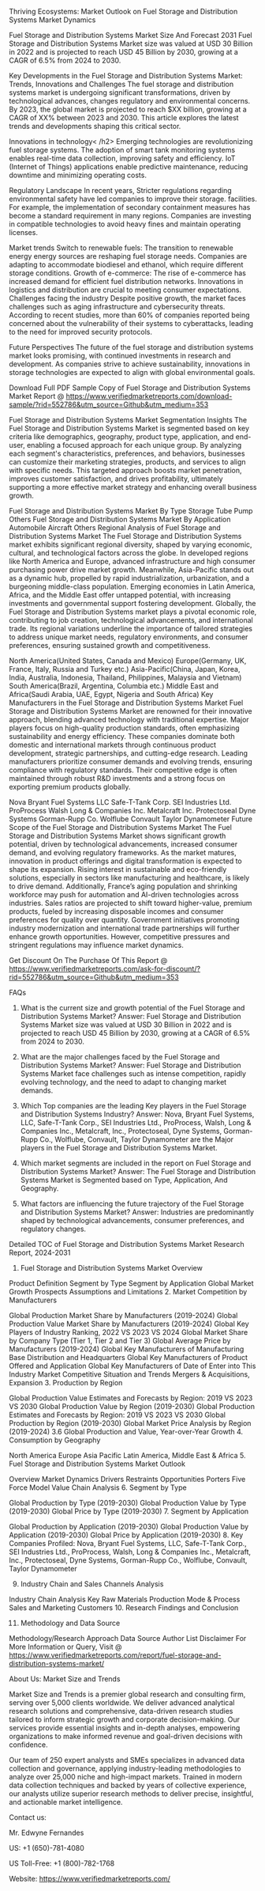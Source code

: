 Thriving Ecosystems: Market Outlook on Fuel Storage and Distribution Systems Market Dynamics


Fuel Storage and Distribution Systems Market Size And Forecast 2031
Fuel Storage and Distribution Systems Market size was valued at USD 30 Billion in 2022 and is projected to reach USD 45 Billion by 2030, growing at a CAGR of 6.5% from 2024 to 2030.

Key Developments in the Fuel Storage and Distribution Systems Market: Trends, Innovations and Challenges
The fuel storage and distribution systems market is undergoing significant transformations, driven by technological advances, changes regulatory and environmental concerns. By 2023, the global market is projected to reach $XX billion, growing at a CAGR of XX% between 2023 and 2030. This article explores the latest trends and developments shaping this critical sector.

Innovations in technology< /h2>
Emerging technologies are revolutionizing fuel storage systems. The adoption of smart tank monitoring systems enables real-time data collection, improving safety and efficiency. IoT (Internet of Things) applications enable predictive maintenance, reducing downtime and minimizing operating costs.

Regulatory Landscape
In recent years, Stricter regulations regarding environmental safety have led companies to improve their storage. facilities. For example, the implementation of secondary containment measures has become a standard requirement in many regions. Companies are investing in compatible technologies to avoid heavy fines and maintain operating licenses.

Market trends
Switch to renewable fuels: The transition to renewable energy energy sources are reshaping fuel storage needs. Companies are adapting to accommodate biodiesel and ethanol, which require different storage conditions.
Growth of e-commerce: The rise of e-commerce has increased demand for efficient fuel distribution networks. Innovations in logistics and distribution are crucial to meeting consumer expectations.
Challenges facing the industry
Despite positive growth, the market faces challenges such as aging infrastructure and cybersecurity threats. According to recent studies, more than 60% of companies reported being concerned about the vulnerability of their systems to cyberattacks, leading to the need for improved security protocols.

Future Perspectives
The future of the fuel storage and distribution systems market looks promising, with continued investments in research and development. As companies strive to achieve sustainability, innovations in storage technologies are expected to align with global environmental goals.

Download Full PDF Sample Copy of Fuel Storage and Distribution Systems Market Report @ https://www.verifiedmarketreports.com/download-sample/?rid=552786&utm_source=Github&utm_medium=353

Fuel Storage and Distribution Systems Market Segmentation Insights
The Fuel Storage and Distribution Systems Market is segmented based on key criteria like demographics, geography, product type, application, and end-user, enabling a focused approach for each unique group. By analyzing each segment's characteristics, preferences, and behaviors, businesses can customize their marketing strategies, products, and services to align with specific needs. This targeted approach boosts market penetration, improves customer satisfaction, and drives profitability, ultimately supporting a more effective market strategy and enhancing overall business growth.

Fuel Storage and Distribution Systems Market By Type
Storage Tube
Pump
Others
Fuel Storage and Distribution Systems Market By Application
Automobile
Aircraft
Others
Regional Analysis of Fuel Storage and Distribution Systems Market
The Fuel Storage and Distribution Systems market exhibits significant regional diversity, shaped by varying economic, cultural, and technological factors across the globe. In developed regions like North America and Europe, advanced infrastructure and high consumer purchasing power drive market growth. Meanwhile, Asia-Pacific stands out as a dynamic hub, propelled by rapid industrialization, urbanization, and a burgeoning middle-class population. Emerging economies in Latin America, Africa, and the Middle East offer untapped potential, with increasing investments and governmental support fostering development. Globally, the Fuel Storage and Distribution Systems market plays a pivotal economic role, contributing to job creation, technological advancements, and international trade. Its regional variations underline the importance of tailored strategies to address unique market needs, regulatory environments, and consumer preferences, ensuring sustained growth and competitiveness.

North America(United States, Canada and Mexico)
Europe(Germany, UK, France, Italy, Russia and Turkey etc.)
Asia-Pacific(China, Japan, Korea, India, Australia, Indonesia, Thailand, Philippines, Malaysia and Vietnam)
South America(Brazil, Argentina, Columbia etc.)
Middle East and Africa(Saudi Arabia, UAE, Egypt, Nigeria and South Africa)
Key Manufacturers in the Fuel Storage and Distribution Systems Market
Fuel Storage and Distribution Systems Market are renowned for their innovative approach, blending advanced technology with traditional expertise. Major players focus on high-quality production standards, often emphasizing sustainability and energy efficiency. These companies dominate both domestic and international markets through continuous product development, strategic partnerships, and cutting-edge research. Leading manufacturers prioritize consumer demands and evolving trends, ensuring compliance with regulatory standards. Their competitive edge is often maintained through robust R&D investments and a strong focus on exporting premium products globally.

Nova
Bryant Fuel Systems
LLC
Safe-T-Tank Corp.
SEI Industries Ltd.
ProProcess
Walsh
Long & Companies Inc.
Metalcraft
Inc.
Protectoseal
Dyne Systems
Gorman-Rupp Co.
Wolflube
Convault
Taylor Dynamometer
Future Scope of the Fuel Storage and Distribution Systems Market
The Fuel Storage and Distribution Systems Market shows significant growth potential, driven by technological advancements, increased consumer demand, and evolving regulatory frameworks. As the market matures, innovation in product offerings and digital transformation is expected to shape its expansion. Rising interest in sustainable and eco-friendly solutions, especially in sectors like manufacturing and healthcare, is likely to drive demand. Additionally, France’s aging population and shrinking workforce may push for automation and AI-driven technologies across industries. Sales ratios are projected to shift toward higher-value, premium products, fueled by increasing disposable incomes and consumer preferences for quality over quantity. Government initiatives promoting industry modernization and international trade partnerships will further enhance growth opportunities. However, competitive pressures and stringent regulations may influence market dynamics.

Get Discount On The Purchase Of This Report @ https://www.verifiedmarketreports.com/ask-for-discount/?rid=552786&utm_source=Github&utm_medium=353

FAQs
1. What is the current size and growth potential of the Fuel Storage and Distribution Systems Market?
Answer: Fuel Storage and Distribution Systems Market size was valued at USD 30 Billion in 2022 and is projected to reach USD 45 Billion by 2030, growing at a CAGR of 6.5% from 2024 to 2030.

2. What are the major challenges faced by the Fuel Storage and Distribution Systems Market?
Answer: Fuel Storage and Distribution Systems Market face challenges such as intense competition, rapidly evolving technology, and the need to adapt to changing market demands.

3. Which Top companies are the leading Key players in the Fuel Storage and Distribution Systems Industry?
Answer: Nova, Bryant Fuel Systems, LLC, Safe-T-Tank Corp., SEI Industries Ltd., ProProcess, Walsh, Long & Companies Inc., Metalcraft, Inc., Protectoseal, Dyne Systems, Gorman-Rupp Co., Wolflube, Convault, Taylor Dynamometer are the Major players in the Fuel Storage and Distribution Systems Market.

4. Which market segments are included in the report on Fuel Storage and Distribution Systems Market?
Answer: The Fuel Storage and Distribution Systems Market is Segmented based on Type, Application, And Geography.

5. What factors are influencing the future trajectory of the Fuel Storage and Distribution Systems Market?
Answer: Industries are predominantly shaped by technological advancements, consumer preferences, and regulatory changes.

Detailed TOC of Fuel Storage and Distribution Systems Market Research Report, 2024-2031
1. Fuel Storage and Distribution Systems Market Overview

Product Definition
Segment by Type
Segment by Application
Global Market Growth Prospects
Assumptions and Limitations
2. Market Competition by Manufacturers

Global Production Market Share by Manufacturers (2019-2024)
Global Production Value Market Share by Manufacturers (2019-2024)
Global Key Players of Industry Ranking, 2022 VS 2023 VS 2024
Global Market Share by Company Type (Tier 1, Tier 2 and Tier 3)
Global Average Price by Manufacturers (2019-2024)
Global Key Manufacturers of Manufacturing Base Distribution and Headquarters
Global Key Manufacturers of Product Offered and Application
Global Key Manufacturers of Date of Enter into This Industry
Market Competitive Situation and Trends
Mergers & Acquisitions, Expansion
3. Production by Region

Global Production Value Estimates and Forecasts by Region: 2019 VS 2023 VS 2030
Global Production Value by Region (2019-2030)
Global Production Estimates and Forecasts by Region: 2019 VS 2023 VS 2030
Global Production by Region (2019-2030)
Global Market Price Analysis by Region (2019-2024) 3.6 Global Production and Value, Year-over-Year Growth
4. Consumption by Geography

North America
Europe
Asia Pacific
Latin America, Middle East & Africa
5. Fuel Storage and Distribution Systems Market Outlook

Overview
Market Dynamics
Drivers
Restraints
Opportunities
Porters Five Force Model
Value Chain Analysis 
6. Segment by Type

Global Production by Type (2019-2030)
Global Production Value by Type (2019-2030)
Global Price by Type (2019-2030)
7. Segment by Application

Global Production by Application (2019-2030)
Global Production Value by Application (2019-2030)
Global Price by Application (2019-2030)
8. Key Companies Profiled: Nova, Bryant Fuel Systems, LLC, Safe-T-Tank Corp., SEI Industries Ltd., ProProcess, Walsh, Long & Companies Inc., Metalcraft, Inc., Protectoseal, Dyne Systems, Gorman-Rupp Co., Wolflube, Convault, Taylor Dynamometer

9. Industry Chain and Sales Channels Analysis

Industry Chain Analysis
Key Raw Materials
Production Mode & Process
Sales and Marketing
Customers
10. Research Findings and Conclusion

11. Methodology and Data Source

Methodology/Research Approach
Data Source
Author List
Disclaimer
For More Information or Query, Visit @ https://www.verifiedmarketreports.com/report/fuel-storage-and-distribution-systems-market/

About Us: Market Size and Trends

Market Size and Trends is a premier global research and consulting firm, serving over 5,000 clients worldwide. We deliver advanced analytical research solutions and comprehensive, data-driven research studies tailored to inform strategic growth and corporate decision-making. Our services provide essential insights and in-depth analyses, empowering organizations to make informed revenue and goal-driven decisions with confidence.

Our team of 250 expert analysts and SMEs specializes in advanced data collection and governance, applying industry-leading methodologies to analyze over 25,000 niche and high-impact markets. Trained in modern data collection techniques and backed by years of collective experience, our analysts utilize superior research methods to deliver precise, insightful, and actionable market intelligence.

Contact us:

Mr. Edwyne Fernandes

US: +1 (650)-781-4080

US Toll-Free: +1 (800)-782-1768

Website: https://www.verifiedmarketreports.com/
